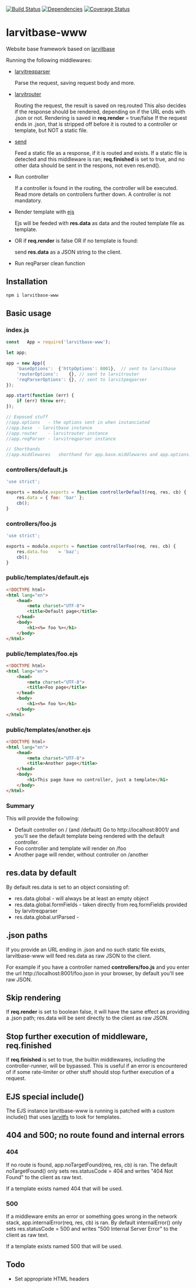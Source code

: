 [![Build Status](https://travis-ci.org/larvit/larvitbase-www.svg)](https://travis-ci.org/larvit/larvitbase-www) [![Dependencies](https://david-dm.org/larvit/larvitbase-www.svg)](https://david-dm.org/larvit/larvitbase-www.svg)
[![Coverage Status](https://coveralls.io/repos/github/larvit/larvitbase-www/badge.svg)](https://coveralls.io/github/larvit/larvitbase-www)

# larvitbase-www

Website base framework based on [larvitbase](https://github.com/larvit/larvitbase)

Running the following middlewares:

* [larvitreqparser](https://github.com/larvit/larvitreqparser)

    Parse the request, saving request body and more.

* [larvitrouter](https://github.com/larvit/larvitrouter)

    Routing the request, the result is saved on req.routed
    This also decides if the response should be rendered, depending on if the URL ends with .json or not.
    Rendering is saved in __req.render__ = true/false
    If the request ends in .json, that is stripped off before it is routed to a controller or template, but NOT a static file.

* [send](https://github.com/pillarjs/send)

    Feed a static file as a response, if it is routed and exists.
    If a static file is detected and this middleware is ran; __req.finished__ is set to true, and no other data should be sent in the respons, not even res.end().

* Run controller

    If a controller is found in the routing, the controller will be executed. Read more details on controllers further down. A controller is not mandatory.

* Render template with [ejs](https://github.com/mde/ejs)

    Ejs will be feeded with __res.data__ as data and the routed template file as template.

* OR if __req.render__ is false OR if no template is found:

    send __res.data__ as a JSON string to the client.

* Run reqParser clean function

## Installation

```bash
npm i larvitbase-www
```

## Basic usage

### index.js

```javascript
const	App	= require('larvitbase-www');

let	app;

app = new App({
	'baseOptions':	{'httpOptions': 8001},	// sent to larvitbase
	'routerOptions':	{},	// sent to larvitrouter
	'reqParserOptions':	{},	// sent to larvitpeqparser
});

app.start(function (err) {
	if (err) throw err;
});

// Exposed stuff
//app.options	- the options sent in when instanciated
//app.base	- larvitbase instance
//app.router	- larvitrouter instance
//app.reqParser	- larvitreqparser instance

// Shorthands
//app.middlewares	shorthand for app.base.middlewares and app.options.baseOptions.middlewares
```

### controllers/default.js

```javascript
'use strict';

exports = module.exports = function controllerDefault(req, res, cb) {
	res.data = { foo: 'bar' };
	cb();
}
```

### controllers/foo.js

```javascript
'use strict';

exports = module.exports = function controllerFoo(req, res, cb) {
	res.data.foo	= 'baz';
	cb();
}
```

### public/templates/default.ejs

```html
<!DOCTYPE html>
<html lang="en">
	<head>
		<meta charset="UTF-8">
		<title>Default page</title>
	</head>
	<body>
		<h1><%= foo %></h1>
	</body>
</html>
```

### public/templates/foo.ejs

```html
<!DOCTYPE html>
<html lang="en">
	<head>
		<meta charset="UTF-8">
		<title>Foo page</title>
	</head>
	<body>
		<h1><%= foo %></h1>
	</body>
</html>
```

### public/templates/another.ejs

```html
<!DOCTYPE html>
<html lang="en">
	<head>
		<meta charset="UTF-8">
		<title>Another page</title>
	</head>
	<body>
		<h1>This page have no controller, just a template</h1>
	</body>
</html>
```

### Summary

This will provide the following:

* Default controller on / (and /default)
  Go to http://localhost:8001/ and you'll see the default template being rendered with the default controller.
* Foo controller and template will render on /foo
* Another page will render, without controller on /another

## res.data by default

By default res.data is set to an object consisting of:

* res.data.global	- will always be at least an empty object
* res.data.global.formFields	- taken directly from req.formFields provided by larvitreqparser
* res.data.global.urlParsed	-

## .json paths

If you provide an URL ending in .json and no such static file exists, larvitbase-www will feed res.data as raw JSON to the client.

For example if you have a controller named __controllers/foo.js__ and you enter the url http://localhost:8001/foo.json in your browser, by default you'll see raw JSON.

## Skip rendering

If __req.render__ is set to boolean false, it will have the same effect as providing a .json path; res.data will be sent directly to the client as raw JSON.

## Stop further execution of middleware, req.finished

If __req.finished__ is set to true, the builtin middlewares, including the controller-runner, will be bypassed. This is useful if an error is encountered of if some rate-limiter or other stuff should stop further execution of a request.

## EJS special include()

The EJS instance larvitbase-www is running is patched with a custom include() that uses [larvitfs](https://github.com/larvit/larvitfs) to look for templates.

## 404 and 500; no route found and internal errors

### 404

If no route is found, app.noTargetFound(req, res, cb) is ran. The default noTargetFound() only sets res.statusCode = 404 and writes "404 Not Found" to the client as raw text.

If a template exists named 404 that will be used.

### 500

If a middleware emits an error or something goes wrong in the network stack, app.internalError(req, res, cb) is ran. By default internalError() only sets res.statusCode = 500 and writes "500 Internal Server Error" to the client as raw text.

If a template exists named 500 that will be used.

## Todo

* Set appropriate HTML headers
